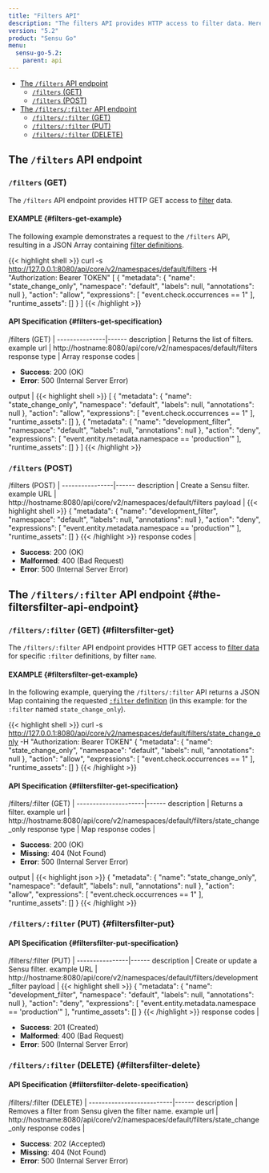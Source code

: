 ```yaml
---
title: "Filters API"
description: "The filters API provides HTTP access to filter data. Here’s a reference for the filters API in Sensu Go, including examples for returning lists of filters, creating Sensu filters, and more. Read on for the full reference."
version: "5.2"
product: "Sensu Go"
menu:
  sensu-go-5.2:
    parent: api
---
```


- [The `/filters` API endpoint](#the-filters-api-endpoint)
	- [`/filters` (GET)](#filters-get)
	- [`/filters` (POST)](#filters-post)
- [The `/filters/:filter` API endpoint](#the-filtersfilter-api-endpoint)
	- [`/filters/:filter` (GET)](#filtersfilter-get)
  - [`/filters/:filter` (PUT)](#filtersfilter-put)
  - [`/filters/:filter` (DELETE)](#filtersfilter-delete)

## The `/filters` API endpoint

### `/filters` (GET)

The `/filters` API endpoint provides HTTP GET access to [filter][1] data.

#### EXAMPLE {#filters-get-example}

The following example demonstrates a request to the `/filters` API, resulting in
a JSON Array containing [filter definitions][1].

{{< highlight shell >}}
curl -s http://127.0.0.1:8080/api/core/v2/namespaces/default/filters -H "Authorization: Bearer TOKEN"
[
  {
    "metadata": {
      "name": "state_change_only",
      "namespace": "default",
      "labels": null,
      "annotations": null
    },
    "action": "allow",
    "expressions": [
      "event.check.occurrences == 1"
    ],
    "runtime_assets": []
  }
]
{{< /highlight >}}

#### API Specification {#filters-get-specification}

/filters (GET)  | 
---------------|------
description    | Returns the list of filters.
example url    | http://hostname:8080/api/core/v2/namespaces/default/filters
response type  | Array
response codes | <ul><li>**Success**: 200 (OK)</li><li>**Error**: 500 (Internal Server Error)</li></ul>
output         | {{< highlight shell >}}
[
  {
    "metadata": {
      "name": "state_change_only",
      "namespace": "default",
      "labels": null,
      "annotations": null
    },
    "action": "allow",
    "expressions": [
      "event.check.occurrences == 1"
    ],
    "runtime_assets": []
  },
  {
    "metadata": {
      "name": "development_filter",
      "namespace": "default",
      "labels": null,
      "annotations": null
    },
    "action": "deny",
    "expressions": [
      "event.entity.metadata.namespace == 'production'"
    ],
    "runtime_assets": []
  }
]
{{< /highlight >}}

### `/filters` (POST)

/filters (POST) | 
----------------|------
description     | Create a Sensu filter.
example URL     | http://hostname:8080/api/core/v2/namespaces/default/filters
payload         | {{< highlight shell >}}
{
  "metadata": {
    "name": "development_filter",
    "namespace": "default",
    "labels": null,
    "annotations": null
  },
  "action": "deny",
  "expressions": [
    "event.entity.metadata.namespace == 'production'"
  ],
  "runtime_assets": []
}
{{< /highlight >}}
response codes  | <ul><li>**Success**: 200 (OK)</li><li>**Malformed**: 400 (Bad Request)</li><li>**Error**: 500 (Internal Server Error)</li></ul>

## The `/filters/:filter` API endpoint {#the-filtersfilter-api-endpoint}

### `/filters/:filter` (GET) {#filtersfilter-get}

The `/filters/:filter` API endpoint provides HTTP GET access to [filter data][1] for specific `:filter` definitions, by filter `name`.

#### EXAMPLE {#filtersfilter-get-example}

In the following example, querying the `/filters/:filter` API returns a JSON Map
containing the requested [`:filter` definition][1] (in this example: for the `:filter` named
`state_change_only`).

{{< highlight shell >}}
curl -s http://127.0.0.1:8080/api/core/v2/namespaces/default/filters/state_change_only -H "Authorization: Bearer TOKEN"
{
  "metadata": {
    "name": "state_change_only",
    "namespace": "default",
    "labels": null,
    "annotations": null
  },
  "action": "allow",
  "expressions": [
    "event.check.occurrences == 1"
  ],
  "runtime_assets": []
}
{{< /highlight >}}

#### API Specification {#filtersfilter-get-specification}

/filters/:filter (GET) | 
---------------------|------
description          | Returns a filter.
example url          | http://hostname:8080/api/core/v2/namespaces/default/filters/state_change_only
response type        | Map
response codes       | <ul><li>**Success**: 200 (OK)</li><li> **Missing**: 404 (Not Found)</li><li>**Error**: 500 (Internal Server Error)</li></ul>
output               | {{< highlight json >}}
{
  "metadata": {
    "name": "state_change_only",
    "namespace": "default",
    "labels": null,
    "annotations": null
  },
  "action": "allow",
  "expressions": [
    "event.check.occurrences == 1"
  ],
  "runtime_assets": []
}
{{< /highlight >}}

### `/filters/:filter` (PUT) {#filtersfilter-put}

#### API Specification {#filtersfilter-put-specification}

/filters/:filter (PUT) | 
----------------|------
description     | Create or update a Sensu filter.
example URL     | http://hostname:8080/api/core/v2/namespaces/default/filters/development_filter
payload         | {{< highlight shell >}}
{
  "metadata": {
    "name": "development_filter",
    "namespace": "default",
    "labels": null,
    "annotations": null
  },
  "action": "deny",
  "expressions": [
    "event.entity.metadata.namespace == 'production'"
  ],
  "runtime_assets": []
}
{{< /highlight >}}
response codes  | <ul><li>**Success**: 201 (Created)</li><li>**Malformed**: 400 (Bad Request)</li><li>**Error**: 500 (Internal Server Error)</li></ul>

### `/filters/:filter` (DELETE) {#filtersfilter-delete}

#### API Specification {#filtersfilter-delete-specification}

/filters/:filter (DELETE) | 
--------------------------|------
description               | Removes a filter from Sensu given the filter name.
example url               | http://hostname:8080/api/core/v2/namespaces/default/filters/state_change_only
response codes            | <ul><li>**Success**: 202 (Accepted)</li><li>**Missing**: 404 (Not Found)</li><li>**Error**: 500 (Internal Server Error)</li></ul>

[1]: ../../reference/filters
